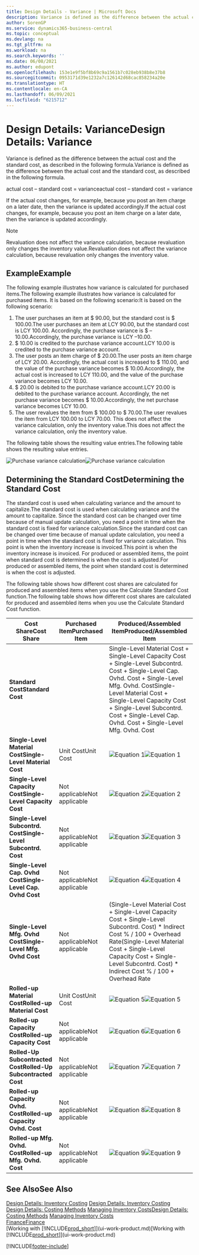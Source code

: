 ```yaml
---
title: Design Details - Variance | Microsoft Docs
description: Variance is defined as the difference between the actual cost and the standard cost, as described in the following formula.
author: SorenGP
ms.service: dynamics365-business-central
ms.topic: conceptual
ms.devlang: na
ms.tgt_pltfrm: na
ms.workload: na
ms.search.keywords: ''
ms.date: 06/08/2021
ms.author: edupont
ms.openlocfilehash: 153e1e9f5bf8b69c9a1561b7c028eb938b8e37b8
ms.sourcegitcommit: 0953171d39e1232a7c126142d68cac858234a20e
ms.translationtype: HT
ms.contentlocale: en-CA
ms.lasthandoff: 06/09/2021
ms.locfileid: "6215712"
---
```

# <a name="design-details-variance"></a><span data-ttu-id="dcd65-103">Design Details: Variance</span><span class="sxs-lookup"><span data-stu-id="dcd65-103">Design Details: Variance</span></span>
<span data-ttu-id="dcd65-104">Variance is defined as the difference between the actual cost and the standard cost, as described in the following formula.</span><span class="sxs-lookup"><span data-stu-id="dcd65-104">Variance is defined as the difference between the actual cost and the standard cost, as described in the following formula.</span></span>  

 <span data-ttu-id="dcd65-105">actual cost – standard cost = variance</span><span class="sxs-lookup"><span data-stu-id="dcd65-105">actual cost – standard cost = variance</span></span>  

 <span data-ttu-id="dcd65-106">If the actual cost changes, for example, because you post an item charge on a later date, then the variance is updated accordingly.</span><span class="sxs-lookup"><span data-stu-id="dcd65-106">If the actual cost changes, for example, because you post an item charge on a later date, then the variance is updated accordingly.</span></span>  

> [!NOTE]  
>  <span data-ttu-id="dcd65-107">Revaluation does not affect the variance calculation, because revaluation only changes the inventory value.</span><span class="sxs-lookup"><span data-stu-id="dcd65-107">Revaluation does not affect the variance calculation, because revaluation only changes the inventory value.</span></span>  

## <a name="example"></a><span data-ttu-id="dcd65-108">Example</span><span class="sxs-lookup"><span data-stu-id="dcd65-108">Example</span></span>  
 <span data-ttu-id="dcd65-109">The following example illustrates how variance is calculated for purchased items.</span><span class="sxs-lookup"><span data-stu-id="dcd65-109">The following example illustrates how variance is calculated for purchased items.</span></span> <span data-ttu-id="dcd65-110">It is based on the following scenario:</span><span class="sxs-lookup"><span data-stu-id="dcd65-110">It is based on the following scenario:</span></span>  

1.  <span data-ttu-id="dcd65-111">The user purchases an item at $ 90.00, but the standard cost is $ 100.00.</span><span class="sxs-lookup"><span data-stu-id="dcd65-111">The user purchases an item at LCY 90.00, but the standard cost is LCY 100.00.</span></span> <span data-ttu-id="dcd65-112">Accordingly, the purchase variance is $ –10.00.</span><span class="sxs-lookup"><span data-stu-id="dcd65-112">Accordingly, the purchase variance is LCY –10.00.</span></span>  
2.  <span data-ttu-id="dcd65-113">$ 10.00 is credited to the purchase variance account.</span><span class="sxs-lookup"><span data-stu-id="dcd65-113">LCY 10.00 is credited to the purchase variance account.</span></span>  
3.  <span data-ttu-id="dcd65-114">The user posts an item charge of $ 20.00.</span><span class="sxs-lookup"><span data-stu-id="dcd65-114">The user posts an item charge of LCY 20.00.</span></span> <span data-ttu-id="dcd65-115">Accordingly, the actual cost is increased to $ 110.00, and the value of the purchase variance becomes $ 10.00.</span><span class="sxs-lookup"><span data-stu-id="dcd65-115">Accordingly, the actual cost is increased to LCY 110.00, and the value of the purchase variance becomes LCY 10.00.</span></span>  
4.  <span data-ttu-id="dcd65-116">$ 20.00 is debited to the purchase variance account.</span><span class="sxs-lookup"><span data-stu-id="dcd65-116">LCY 20.00 is debited to the purchase variance account.</span></span> <span data-ttu-id="dcd65-117">Accordingly, the net purchase variance becomes $ 10.00.</span><span class="sxs-lookup"><span data-stu-id="dcd65-117">Accordingly, the net purchase variance becomes LCY 10.00.</span></span>  
5.  <span data-ttu-id="dcd65-118">The user revalues the item from $ 100.00 to $ 70.00.</span><span class="sxs-lookup"><span data-stu-id="dcd65-118">The user revalues the item from LCY 100.00 to LCY 70.00.</span></span> <span data-ttu-id="dcd65-119">This does not affect the variance calculation, only the inventory value.</span><span class="sxs-lookup"><span data-stu-id="dcd65-119">This does not affect the variance calculation, only the inventory value.</span></span>  

 <span data-ttu-id="dcd65-120">The following table shows the resulting value entries.</span><span class="sxs-lookup"><span data-stu-id="dcd65-120">The following table shows the resulting value entries.</span></span>  

 <span data-ttu-id="dcd65-121">![Purchase variance calculation](media/design_details_inventory_costing_11_purchase_variance.png "Purchase variance calculation")</span><span class="sxs-lookup"><span data-stu-id="dcd65-121">![Purchase variance calculation](media/design_details_inventory_costing_11_purchase_variance.png "Purchase variance calculation")</span></span>  

## <a name="determining-the-standard-cost"></a><span data-ttu-id="dcd65-122">Determining the Standard Cost</span><span class="sxs-lookup"><span data-stu-id="dcd65-122">Determining the Standard Cost</span></span>  
 <span data-ttu-id="dcd65-123">The standard cost is used when calculating variance and the amount to capitalize.</span><span class="sxs-lookup"><span data-stu-id="dcd65-123">The standard cost is used when calculating variance and the amount to capitalize.</span></span> <span data-ttu-id="dcd65-124">Since the standard cost can be changed over time because of manual update calculation, you need a point in time when the standard cost is fixed for variance calculation.</span><span class="sxs-lookup"><span data-stu-id="dcd65-124">Since the standard cost can be changed over time because of manual update calculation, you need a point in time when the standard cost is fixed for variance calculation.</span></span> <span data-ttu-id="dcd65-125">This point is when the inventory increase is invoiced.</span><span class="sxs-lookup"><span data-stu-id="dcd65-125">This point is when the inventory increase is invoiced.</span></span> <span data-ttu-id="dcd65-126">For produced or assembled items, the point when standard cost is determined is when the cost is adjusted.</span><span class="sxs-lookup"><span data-stu-id="dcd65-126">For produced or assembled items, the point when standard cost is determined is when the cost is adjusted.</span></span>  

 <span data-ttu-id="dcd65-127">The following table shows how different cost shares are calculated for produced and assembled items when you use the Calculate Standard Cost function.</span><span class="sxs-lookup"><span data-stu-id="dcd65-127">The following table shows how different cost shares are calculated for produced and assembled items when you use the Calculate Standard Cost function.</span></span>  

|<span data-ttu-id="dcd65-128">Cost Share</span><span class="sxs-lookup"><span data-stu-id="dcd65-128">Cost Share</span></span>|<span data-ttu-id="dcd65-129">Purchased Item</span><span class="sxs-lookup"><span data-stu-id="dcd65-129">Purchased Item</span></span>|<span data-ttu-id="dcd65-130">Produced/Assembled Item</span><span class="sxs-lookup"><span data-stu-id="dcd65-130">Produced/Assembled Item</span></span>|  
|----------------|--------------------|------------------------------|  
|<span data-ttu-id="dcd65-131">**Standard Cost**</span><span class="sxs-lookup"><span data-stu-id="dcd65-131">**Standard Cost**</span></span>||<span data-ttu-id="dcd65-132">Single-Level Material Cost + Single-Level Capacity Cost + Single-Level Subcontrd. Cost + Single-Level Cap. Ovhd. Cost + Single-Level Mfg. Ovhd. Cost</span><span class="sxs-lookup"><span data-stu-id="dcd65-132">Single-Level Material Cost + Single-Level Capacity Cost + Single-Level Subcontrd. Cost + Single-Level Cap. Ovhd. Cost + Single-Level Mfg. Ovhd. Cost</span></span>|  
|<span data-ttu-id="dcd65-133">**Single-Level Material Cost**</span><span class="sxs-lookup"><span data-stu-id="dcd65-133">**Single-Level Material Cost**</span></span>|<span data-ttu-id="dcd65-134">Unit Cost</span><span class="sxs-lookup"><span data-stu-id="dcd65-134">Unit Cost</span></span>|<span data-ttu-id="dcd65-135">![Equation 1](media/design_details_inventory_costing_11_equation_1.png "Equation 1")</span><span class="sxs-lookup"><span data-stu-id="dcd65-135">![Equation 1](media/design_details_inventory_costing_11_equation_1.png "Equation 1")</span></span>|  
|<span data-ttu-id="dcd65-136">**Single-Level Capacity Cost**</span><span class="sxs-lookup"><span data-stu-id="dcd65-136">**Single-Level Capacity Cost**</span></span>|<span data-ttu-id="dcd65-137">Not applicable</span><span class="sxs-lookup"><span data-stu-id="dcd65-137">Not applicable</span></span>|<span data-ttu-id="dcd65-138">![Equation 2](media/design_details_inventory_costing_11_equation_2.png "Equation 2")</span><span class="sxs-lookup"><span data-stu-id="dcd65-138">![Equation 2](media/design_details_inventory_costing_11_equation_2.png "Equation 2")</span></span>|  
|<span data-ttu-id="dcd65-139">**Single-Level Subcontrd. Cost**</span><span class="sxs-lookup"><span data-stu-id="dcd65-139">**Single-Level Subcontrd. Cost**</span></span>|<span data-ttu-id="dcd65-140">Not applicable</span><span class="sxs-lookup"><span data-stu-id="dcd65-140">Not applicable</span></span>|<span data-ttu-id="dcd65-141">![Equation 3](media/design_details_inventory_costing_11_equation_3.png "Equation 3")</span><span class="sxs-lookup"><span data-stu-id="dcd65-141">![Equation 3](media/design_details_inventory_costing_11_equation_3.png "Equation 3")</span></span>|  
|<span data-ttu-id="dcd65-142">**Single-Level Cap. Ovhd Cost**</span><span class="sxs-lookup"><span data-stu-id="dcd65-142">**Single-Level Cap. Ovhd Cost**</span></span>|<span data-ttu-id="dcd65-143">Not applicable</span><span class="sxs-lookup"><span data-stu-id="dcd65-143">Not applicable</span></span>|<span data-ttu-id="dcd65-144">![Equation 4](media/design_details_inventory_costing_11_equation_4.png "Equation 4")</span><span class="sxs-lookup"><span data-stu-id="dcd65-144">![Equation 4](media/design_details_inventory_costing_11_equation_4.png "Equation 4")</span></span>|  
|<span data-ttu-id="dcd65-145">**Single-Level Mfg. Ovhd Cost**</span><span class="sxs-lookup"><span data-stu-id="dcd65-145">**Single-Level Mfg. Ovhd Cost**</span></span>|<span data-ttu-id="dcd65-146">Not applicable</span><span class="sxs-lookup"><span data-stu-id="dcd65-146">Not applicable</span></span>|<span data-ttu-id="dcd65-147">(Single-Level Material Cost + Single-Level Capacity Cost + Single-Level Subcontrd. Cost) \* Indirect Cost % / 100 + Overhead Rate</span><span class="sxs-lookup"><span data-stu-id="dcd65-147">(Single-Level Material Cost + Single-Level Capacity Cost + Single-Level Subcontrd. Cost) \* Indirect Cost % / 100 + Overhead Rate</span></span>|  
|<span data-ttu-id="dcd65-148">**Rolled-up Material Cost**</span><span class="sxs-lookup"><span data-stu-id="dcd65-148">**Rolled-up Material Cost**</span></span>|<span data-ttu-id="dcd65-149">Unit Cost</span><span class="sxs-lookup"><span data-stu-id="dcd65-149">Unit Cost</span></span>|<span data-ttu-id="dcd65-150">![Equation 5](media/design_details_inventory_costing_11_equation_5.png "Equation 5")</span><span class="sxs-lookup"><span data-stu-id="dcd65-150">![Equation 5](media/design_details_inventory_costing_11_equation_5.png "Equation 5")</span></span>|  
|<span data-ttu-id="dcd65-151">**Rolled-up Capacity Cost**</span><span class="sxs-lookup"><span data-stu-id="dcd65-151">**Rolled-up Capacity Cost**</span></span>|<span data-ttu-id="dcd65-152">Not applicable</span><span class="sxs-lookup"><span data-stu-id="dcd65-152">Not applicable</span></span>|<span data-ttu-id="dcd65-153">![Equation 6](media/design_details_inventory_costing_11_equation_6.png "Equation 6")</span><span class="sxs-lookup"><span data-stu-id="dcd65-153">![Equation 6](media/design_details_inventory_costing_11_equation_6.png "Equation 6")</span></span>|  
|<span data-ttu-id="dcd65-154">**Rolled-Up Subcontracted Cost**</span><span class="sxs-lookup"><span data-stu-id="dcd65-154">**Rolled-Up Subcontracted Cost**</span></span>|<span data-ttu-id="dcd65-155">Not applicable</span><span class="sxs-lookup"><span data-stu-id="dcd65-155">Not applicable</span></span>|<span data-ttu-id="dcd65-156">![Equation 7](media/design_details_inventory_costing_11_equation_7.png "Equation 7")</span><span class="sxs-lookup"><span data-stu-id="dcd65-156">![Equation 7](media/design_details_inventory_costing_11_equation_7.png "Equation 7")</span></span>|  
|<span data-ttu-id="dcd65-157">**Rolled-up Capacity Ovhd. Cost**</span><span class="sxs-lookup"><span data-stu-id="dcd65-157">**Rolled-up Capacity Ovhd. Cost**</span></span>|<span data-ttu-id="dcd65-158">Not applicable</span><span class="sxs-lookup"><span data-stu-id="dcd65-158">Not applicable</span></span>|<span data-ttu-id="dcd65-159">![Equation 8](media/design_details_inventory_costing_11_equation_8.png "Equation 8")</span><span class="sxs-lookup"><span data-stu-id="dcd65-159">![Equation 8](media/design_details_inventory_costing_11_equation_8.png "Equation 8")</span></span>|  
|<span data-ttu-id="dcd65-160">**Rolled-up Mfg. Ovhd. Cost**</span><span class="sxs-lookup"><span data-stu-id="dcd65-160">**Rolled-up Mfg. Ovhd. Cost**</span></span>|<span data-ttu-id="dcd65-161">Not applicable</span><span class="sxs-lookup"><span data-stu-id="dcd65-161">Not applicable</span></span>|<span data-ttu-id="dcd65-162">![Equation 9](media/design_details_inventory_costing_11_equation_9.png "Equation 9")</span><span class="sxs-lookup"><span data-stu-id="dcd65-162">![Equation 9](media/design_details_inventory_costing_11_equation_9.png "Equation 9")</span></span>|  

## <a name="see-also"></a><span data-ttu-id="dcd65-163">See Also</span><span class="sxs-lookup"><span data-stu-id="dcd65-163">See Also</span></span>  
 <span data-ttu-id="dcd65-164">[Design Details: Inventory Costing](design-details-inventory-costing.md) </span><span class="sxs-lookup"><span data-stu-id="dcd65-164">[Design Details: Inventory Costing](design-details-inventory-costing.md) </span></span>  
 <span data-ttu-id="dcd65-165">[Design Details: Costing Methods](design-details-costing-methods.md) [Managing Inventory Costs](finance-manage-inventory-costs.md)</span><span class="sxs-lookup"><span data-stu-id="dcd65-165">[Design Details: Costing Methods](design-details-costing-methods.md) [Managing Inventory Costs](finance-manage-inventory-costs.md)</span></span>  
 [<span data-ttu-id="dcd65-166">Finance</span><span class="sxs-lookup"><span data-stu-id="dcd65-166">Finance</span></span>](finance.md)  
 <span data-ttu-id="dcd65-167">[Working with [!INCLUDE[prod_short](includes/prod_short.md)]](ui-work-product.md)</span><span class="sxs-lookup"><span data-stu-id="dcd65-167">[Working with [!INCLUDE[prod_short](includes/prod_short.md)]](ui-work-product.md)</span></span>


[!INCLUDE[footer-include](includes/footer-banner.md)]